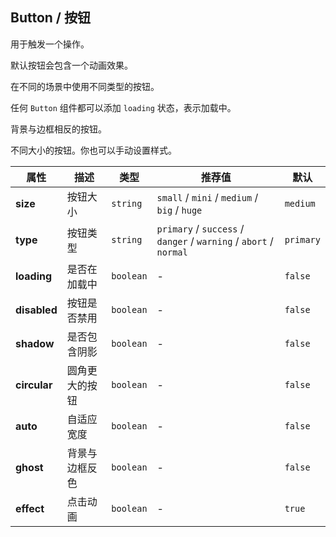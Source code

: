 ## Button / 按钮

用于触发一个操作。

<ex-code name="ex-button-basic">

默认按钮会包含一个动画效果。

</ex-code>

<ex-code name="ex-button-type">

在不同的场景中使用不同类型的按钮。

</ex-code>

<ex-code name="ex-button-loading">

任何 <code>Button</code> 组件都可以添加 <code>loading</code> 状态，表示加载中。

</ex-code>

<ex-code name="ex-button-status">

</ex-code>

<ex-code name="ex-button-ghost">

背景与边框相反的按钮。

</ex-code>

<!--<ex-code name="ex-button-icon"></ex-code>-->

<ex-code name="ex-button-size">

不同大小的按钮。你也可以手动设置样式。

</ex-code>

<ex-footer edit-link="https://github.com/zeit-ui/vue/edit/master/docs/en-us/components/button.md">

| 属性 | 描述 | 类型 | 推荐值 | 默认
| ---------- | ---------- | ---- |  -------------- | ------ |
| **size** | 按钮大小 | `string` | `small` / `mini` / `medium` / `big` / `huge` | `medium` |
| **type** | 按钮类型 | `string` | `primary` / `success` / `danger` / `warning` / `abort` / `normal` | `primary` |
| **loading** | 是否在加载中 | `boolean` | - | `false` |
| **disabled** | 按钮是否禁用 | `boolean` | - | `false` |
| **shadow** | 是否包含阴影 | `boolean` | - | `false` |
| **circular** | 圆角更大的按钮 | `boolean` | - | `false` |
| **auto** | 自适应宽度 | `boolean` | - | `false` |
| **ghost** | 背景与边框反色 | `boolean` | - | `false` |
| **effect** | 点击动画 | `boolean` | - | `true` |

</ex-footer>

